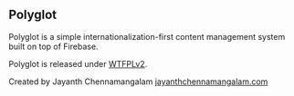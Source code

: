 ## Polyglot

Polyglot is a simple internationalization-first content management system built
on top of Firebase.

Polyglot is released under [WTFPLv2](http://www.wtfpl.net/about/).

Created by Jayanth Chennamangalam
[jayanthchennamangalam.com](http://jayanthchennamangalam.com/)
